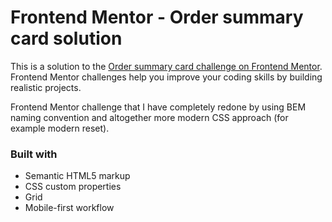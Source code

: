 # Frontend Mentor - Order summary card solution

This is a solution to the [Order summary card challenge on Frontend Mentor](https://www.frontendmentor.io/challenges/order-summary-component-QlPmajDUj). Frontend Mentor challenges help you improve your coding skills by building realistic projects.

Frontend Mentor challenge that I have completely redone by using BEM naming convention and altogether more modern CSS approach (for example modern reset).

### Built with

- Semantic HTML5 markup
- CSS custom properties
- Grid
- Mobile-first workflow